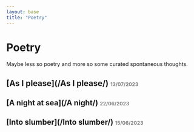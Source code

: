 ```yaml
---
layout: base
title: "Poetry"
---
```


# Poetry

Maybe less so poetry and more so some curated spontaneous thoughts.

## [As I please](/As I please/) <span style="color:grey"> <font size="2"> 13/07/2023

## [A night at sea](/A night/) <span style="color:grey"> <font size="2"> 22/06/2023

## [Into slumber](/Into slumber/) <span style="color:grey"> <font size="2">15/06/2023